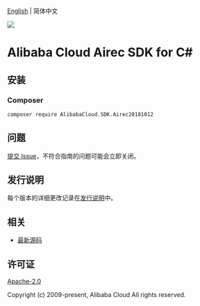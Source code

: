[English](README.md) | 简体中文

![](https://aliyunsdk-pages.alicdn.com/icons/AlibabaCloud.svg)

# Alibaba Cloud Airec SDK for C#

## 安装

### Composer

```bash
composer require AlibabaCloud.SDK.Airec20181012
```

## 问题

[提交 Issue](https://github.com/aliyun/alibabacloud-csharp-sdk/issues/new)，不符合指南的问题可能会立即关闭。

## 发行说明

每个版本的详细更改记录在[发行说明](./ChangeLog.md)中。

## 相关

* [最新源码](https://github.com/aliyun/alibabacloud-csharp-sdk/)

## 许可证

[Apache-2.0](http://www.apache.org/licenses/LICENSE-2.0)

Copyright (c) 2009-present, Alibaba Cloud All rights reserved.
